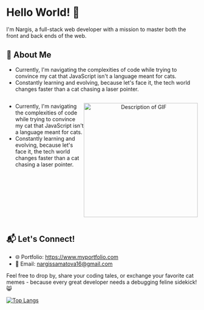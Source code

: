 # Hello World! 👋

I'm Nargis, a full-stack web developer with a mission to master both the front and back ends of the web.

## 🚀 About Me
  - Currently, I'm navigating the complexities of code while trying to convince my cat that JavaScript isn't a language meant for cats.
  - Constantly learning and evolving, because let's face it, the tech world changes faster than a cat chasing a laser pointer.

<div style="display: flex;">
  <div style="flex: 1;">
    <ul>
      <li>Currently, I'm navigating the complexities of code while trying to convince my cat that JavaScript isn't a language meant for cats.</li>
      <li>Constantly learning and evolving, because let's face it, the tech world changes faster than a cat chasing a laser pointer.</li>
    </ul>
  </div>
  <div style="flex: 1;">
    <p align="center">
      <a href="https://giphy.com/gifs/cat-kitten-computer-3oKIPnAiaMCws8nOsE">
        <img src="https://media.giphy.com/media/3oKIPnAiaMCws8nOsE/giphy.gif" alt="Description of GIF" width="300" height="300">
      </a>
    </p>
  </div>
</div>


## 📬 Let's Connect!
- 🌐 Portfolio: https://www.myportfolio.com
- 📧 Email: nargissamatova16@gmail.com

Feel free to drop by, share your coding tales, or exchange your favorite cat memes - because every great developer needs a debugging feline sidekick! 😸
  
[![Top Langs](https://github-readme-stats.vercel.app/api/top-langs/?username=Nargissamatova&layout=donut)](https://github.com/Nargissamatova/github-readme-stats)

